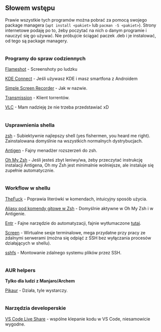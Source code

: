 ## Słowem wstępu

Prawie wszystkie  tych programów można pobrać za pomocą swojego package managera (`apt install <pakiet>` lub `pacman -S <pakiet>`). Strony internetowe podaję po to, żeby poczytać na nich o danym programie i nauczyć się go używać. Nie próbujcie ściągać paczek .deb i je instalować, od tego są package managery.

#

### Programy do spraw codziennych

[Flameshot](https://flameshot.js.org/#/) - Screenshoty po ludzku

[KDE Connect](https://kdeconnect.kde.org/) - Jeśli używasz KDE i masz smartfona z Androidem

[Simple Screen Recorder](https://www.maartenbaert.be/simplescreenrecorder/) - Jak w nazwie.

[Transmission](https://transmissionbt.com/) - Klient torrentów.

[VLC](https://www.videolan.org/index.html) - Mam nadzieję że nie trzeba przedstawiać xD


#
### Usprawnienia shella

[zsh](https://wiki.archlinux.org/index.php/zsh) - Subiektywnie najlepszy shell (yes fishermen, you heard me right). Zainstalowana domyślnie na wszystkich normalnych dystrybucjach.

[Antigen](https://github.com/zsh-users/antigen) - Fajny menadżer rozszerzeń do zsh.

[Oh My Zsh](https://github.com/ohmyzsh/ohmyzsh) - Jeśli jesteś zbyt leniwy/wa, żeby przeczytać instrukcję instalacji Antigena, Oh my Zsh jest minimalnie wolniejsze, ale instaluje się zupełnie automatycznie.


#
### Workflow w shellu

[TheFuck](https://github.com/nvbn/thefuck) - Poprawia literówki w komendach, intuicyjny sposób użycia.

[Aliasy pod komendy gitowe w Zsh](https://github.com/ohmyzsh/ohmyzsh/wiki/Cheatsheet#git) - Domyślnie aktywne w Oh My Zsh i w Antigenie.

[Entr](http://entrproject.org/) - Fajne narzędzie do automatyzacji, fajnie wytłumaczone [tutaj](https://youtu.be/9KAp_zWeI34).

[Screen](https://linuxize.com/post/how-to-use-linux-screen/) - Wirtualne sesje terminalowe, mega przydatne przy pracy ze zdalnymi serwerami (można się odpiąć z SSH bez wyłączania procesów działających w shellu).

[sshfs](https://github.com/libfuse/sshfs) - Montowanie zdalnego systemu plików przez SSH.


#
### AUR helpers

**Tylko dla ludzi z Manjaro/Archem**

[Pikaur](https://github.com/actionless/pikaur) - Działa, tyle wystarczy.

#
### Narzędzia developerskie

[VS Code Live Share](https://docs.microsoft.com/pl-pl/visualstudio/liveshare/) - wspólne klepanie kodu w VS Code, niesamowicie wygodne.